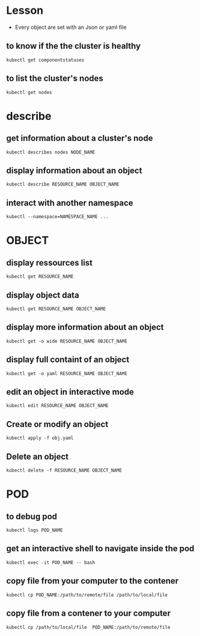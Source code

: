 # Lesson

- Every object are set with an Json or yaml file

## to know if the the cluster is healthy
```
kubectl get componentstatuses
```
## to list the cluster's nodes
```
kubectl get nodes
```
# describe

## get information about a cluster's node
```
kubectl describes nodes NODE_NAME
```
## display information about an object
```
kubectl describe RESOURCE_NAME OBJECT_NAME
```
## interact with another namespace
```
kubectl --namespace=NAMESPACE_NAME ...
```
# OBJECT

## display ressources list
```
kubectl get RESOURCE_NAME
```
## display object data
```
kubectl get RESOURCE_NAME OBJECT_NAME
```
## display more information about an object
```
kubectl get -o wide RESOURCE_NAME OBJECT_NAME
```
## display full containt of an object
```
kubectl get -o yaml RESOURCE_NAME OBJECT_NAME
```
## edit an object in interactive mode
```
kubectl edit RESOURCE_NAME OBJECT_NAME
```
## Create or modify an object
```
kubectl apply -f obj.yaml
```
## Delete an object
```
kubectl delete -f RESOURCE_NAME OBJECT_NAME
```
# POD

## to debug pod
```
kubectl logs POD_NAME
```
## get an interactive shell to navigate inside the pod
```
kubectl exec -it POD_NAME -- bash
```
## copy file from your computer to the contener
```
kubectl cp POD_NAME:/path/to/remote/file /path/to/local/file
```
## copy file from a contener to your computer
```
kubectl cp /path/to/local/file  POD_NAME:/path/to/remote/file
```

